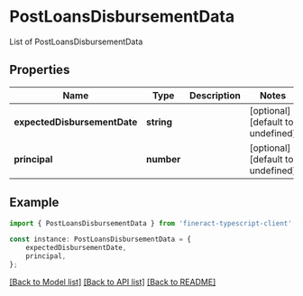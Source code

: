 # PostLoansDisbursementData

List of PostLoansDisbursementData

## Properties

Name | Type | Description | Notes
------------ | ------------- | ------------- | -------------
**expectedDisbursementDate** | **string** |  | [optional] [default to undefined]
**principal** | **number** |  | [optional] [default to undefined]

## Example

```typescript
import { PostLoansDisbursementData } from 'fineract-typescript-client';

const instance: PostLoansDisbursementData = {
    expectedDisbursementDate,
    principal,
};
```

[[Back to Model list]](../README.md#documentation-for-models) [[Back to API list]](../README.md#documentation-for-api-endpoints) [[Back to README]](../README.md)
